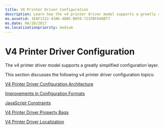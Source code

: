 ```yaml
---
title: V4 Printer Driver Configuration
description: Learn how the v4 printer driver model supports a greatly simplified configuration layer, including topics like V4 Printer Driver Localization.
ms.assetid: 1EAF1322-43A6-4DB5-B059-721FBF640B77
ms.date: 04/20/2017
ms.localizationpriority: medium
---
```


# V4 Printer Driver Configuration


The v4 printer driver model supports a greatly simplified configuration layer.

This section discusses the following v4 printer driver configuration topics:

[V4 Printer Driver Configuration Architecture](v4-driver-configuration-architecture.md)

[Improvements in Configuration Formats](improvements-in-configuration-formats.md)

[JavaScript Constraints](javascript-constraints.md)

[V4 Printer Driver Property Bags](v4-driver-property-bags.md)

[V4 Printer Driver Localization](v4-driver-localization.md)

 

 





